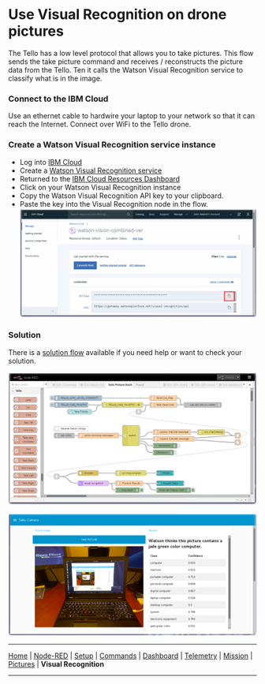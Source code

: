 # Use Visual Recognition on drone pictures

The Tello has a low level protocol that allows you to take pictures.  This flow sends the take picture command and receives / reconstructs the picture data from the Tello.  Ten it calls the Watson Visual Recognition service to classify what is in the image.

### Connect to the IBM Cloud
Use an ethernet cable to hardwire your laptop to your network so that it can reach the Internet.  Connect over WiFi to the Tello drone.

### Create a Watson Visual Recognition service instance
- Log into [IBM Cloud](http://cloud.ibm.com)
- Create a [Watson Visual Recognition service](https://cloud.ibm.com/catalog/services/visual-recognition)
- Returned to the [IBM Cloud Resources Dashboard](https://cloud.ibm.com/resources)
- Click on your Watson Visual Recognition instance
- Copy the Watson Visual Recognition API key to your clipboard.
- Paste the key into the Visual Recognition node in the flow.
![Watson Visual Recognition API Key](/docs/screenshots/Watson-Visual-Recognition-APIkey.png?raw=true "Watson Visual Recognition API Key")


### Solution

There is a [solution flow](/flows/solutions/part8_solution.json) available if you need help or want to check your solution.

![Tello Pictures Visual Recognition Dashboard Solution flow](/docs/screenshots/NodeRED-Tello-VisualRecognition-Solution-flow.png?raw=true "Tello Pictures Visual Recognition Dashboard Solution flow")

![Tello Pictures Visual Recognition Dashboard Solution flow](/docs/screenshots/NodeRED-Tello-VisualRecognition-Solution.png?raw=true "Tello Pictures Visual Recognition Dashboard Solution")

---

[Home](/README.md) | [Node-RED](/docs/PART1.md) | [Setup](/docs/PART2.md) | [Commands](/docs/PART3.md) | [Dashboard](/docs/PART4.md) | [Telemetry](/docs/PART5.md) | [Mission](/docs/PART6.md) | [Pictures](/docs/PART7.md) | **Visual Recognition**

---

